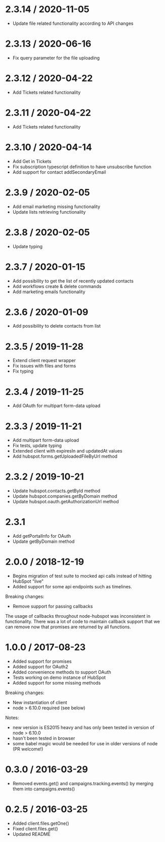 # 2.3.14 / 2020-11-05

- Update file related functionality according to API changes

# 2.3.13 / 2020-06-16

- Fix query parameter for the file uploading

# 2.3.12 / 2020-04-22

- Add Tickets related functionality

# 2.3.11 / 2020-04-22

- Add Tickets related functionality

# 2.3.10 / 2020-04-14

- Add Get in Tickets 
- Fix subscription typescript definition to have unsubscribe function 
- Add support for contact addSecondaryEmail 

# 2.3.9 / 2020-02-05

- Add email marketing missing functionality
- Update lists retrieving functionality

# 2.3.8 / 2020-02-05

- Update typing   

# 2.3.7 / 2020-01-15

- Add possibility to get the list of recently updated contacts 
- Add workflows create & delete commands 
- Add marketing emails functionality   

# 2.3.6 / 2020-01-09

- Add possibility to delete contacts from list 

# 2.3.5 / 2019-11-28

- Extend client request wrapper
- Fix issues with files and forms
- Fix typing

# 2.3.4 / 2019-11-25

- Add OAuth for multipart form-data upload

# 2.3.3 / 2019-11-21

- Add multipart form-data upload
- Fix tests, update typing
- Extended client with expiresIn and updatedAt values
- Add hubspot.forms.getUploadedFileByUrl method

# 2.3.2 / 2019-10-21

- Update hubspot.contacts.getById method
- Update hubspot.companies.getByDomain method
- Update hubspot.oauth.getAuthorizationUrl method

# 2.3.1

- Add getPortalInfo for OAuth
- Update getByDomain method

# 2.0.0 / 2018-12-19

- Begins migration of test suite to mocked api calls instead of hitting HubSpot
  "live"
- Added support for some api endpoints such as timelines.

Breaking changes:

- Remove support for passing callbacks

The usage of callbacks throughout node-hubspot was inconsistent in
functionality. There was a lot of code to maintain callback support that we can
remove now that promises are returned by all functions.

# 1.0.0 / 2017-08-23

- Added support for promises
- Added support for OAuth2
- Added convenience methods to support OAuth
- Tests working on demo instance of HubSpot
- Added support for some missing methods

Breaking changes:

- New instantiation of client
- node > 6.10.0 required (see below)

Notes:

- new version is ES2015 heavy and has only been tested in version of node > 6.10.0
- hasn't been tested in browser
- some babel magic would be needed for use in older versions of node (PR welcome!)

# 0.3.0 / 2016-03-29

- Removed events.get() and campaigns.tracking.events() by merging them into campaigns.events()

# 0.2.5 / 2016-03-25

- Added client.files.getOne()
- Fixed client.files.get()
- Updated README

